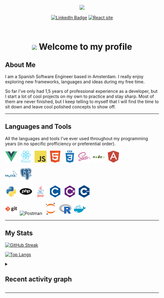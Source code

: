 <p align="center"><img src="https://media.giphy.com/media/RbDKaczqWovIugyJmW/giphy.gif" width="350"/></p>
<p align="center">
<a href="https://www.linkedin.com/in/carlos-perales-0b168375/"><img src="https://img.shields.io/badge/LinkedIn-blue?style=for-the-badge&logo=linkedin&logoColor=white" alt="LinkedIn Badge"></a>
 <a href="https://carlosperales95.github.io/personal-website/" ><img src="https://img.shields.io/badge/-Check%20my%20site-0abf53?logo=react&logoColor=white&style=for-the-badge" alt="React site"></a>
</p>
<p align="center"><img src="https://komarev.com/ghpvc/?username=carlosperales95&style=flat-square&color=blue" alt=""></p>

<h1 align="center"><img src="https://media.giphy.com/media/hvRJCLFzcasrR4ia7z/giphy.gif" width="40">  Welcome to my profile </h1>


## About Me

I am a Spanish Software Engineer based in Amsterdam.
I really enjoy exploring new frameworks, languages and ideas during my free time.

So far I've only had 1,5 years of professional experience as a developer, but I start a lot of cool projects on my own to practice and stay sharp.
Most of them are never finished, but I keep telling to myself that I will find the time to sit down and leave cool polished concepts to show off. 


---


## Languages and Tools

All the languages and tools I've ever used throughout my programming years (in no specific profficiency or preferential order).


<p>
<img src="https://github.com/devicons/devicon/blob/master/icons/vuejs/vuejs-original.svg" title="Vue"  alt="Vue" width="40" height="40"/>&nbsp;
<img src="https://github.com/devicons/devicon/blob/master/icons/react/react-original-wordmark.svg" title="React" alt="React" width="40" height="40"/>&nbsp;
<img src="https://github.com/devicons/devicon/blob/master/icons/javascript/javascript-original.svg" title="JavaScript" alt="JavaScript" width="40" height="40"/>&nbsp;
<img src="https://github.com/devicons/devicon/blob/master/icons/html5/html5-original.svg" title="HTML5" alt="HTML" width="40" height="40"/>&nbsp;
<img src="https://github.com/devicons/devicon/blob/master/icons/css3/css3-plain-wordmark.svg"  title="CSS3" alt="CSS" width="40" height="40"/>&nbsp;
<img src="https://github.com/devicons/devicon/blob/master/icons/sass/sass-original.svg"  title="SASS" alt="SASS" width="40" height="40"/>&nbsp;
<img src="https://github.com/devicons/devicon/blob/master/icons/nodejs/nodejs-original-wordmark.svg" title="NodeJS" alt="NodeJS" width="40" height="40"/>&nbsp;
<img src="https://github.com/devicons/devicon/blob/master/icons/angularjs/angularjs-plain.svg" title="AngularJS" alt="AngularJS" width="40" height="40"/>&nbsp;

<img src="https://github.com/devicons/devicon/blob/master/icons/mysql/mysql-plain-wordmark.svg" title="MySQL"  alt="MySQL" width="40" height="40"/>&nbsp;
<img src="https://github.com/devicons/devicon/blob/master/icons/postgresql/postgresql-plain.svg" title="Postgresql"  alt="Postgresql" width="40" height="40"/>&nbsp;
 
<img src="https://github.com/devicons/devicon/blob/master/icons/python/python-original.svg" title="Python" alt="Python" width="40" height="40"/>&nbsp;
<img src="https://github.com/devicons/devicon/blob/master/icons/php/php-plain.svg" title="PHP" alt="PHP" width="40" height="40"/>&nbsp;
<img src="https://github.com/devicons/devicon/blob/master/icons/java/java-original-wordmark.svg" title="Java" alt="Java" width="40" height="40"/>&nbsp;
<img src="https://github.com/devicons/devicon/blob/master/icons/c/c-plain.svg" title="c" alt="c" width="40" height="40"/>&nbsp;
<img src="https://github.com/devicons/devicon/blob/master/icons/csharp/csharp-plain.svg" title="csharp" alt="csharp" width="40" height="40"/>&nbsp;
<img src="https://github.com/devicons/devicon/blob/master/icons/cplusplus/cplusplus-plain.svg" title="cplusplus" alt="cplusplus" width="40" height="40"/>&nbsp;
 
<img src="https://github.com/devicons/devicon/blob/master/icons/git/git-original-wordmark.svg" title="Git" alt="Git" width="40" height="40"/>&nbsp;
<img src="https://www.vectorlogo.zone/logos/getpostman/getpostman-icon.svg" title="Postman" alt="Postman" width="40" height="40"/>&nbsp;
<img src="https://github.com/devicons/devicon/blob/master/icons/jupyter/jupyter-original.svg" title="Jupyter" alt="Jupyter" width="40" height="40"/>&nbsp;
<img src="https://github.com/devicons/devicon/blob/master/icons/r/r-original.svg" title="r" alt="r" width="40" height="40"/>&nbsp;
<img src="https://github.com/devicons/devicon/blob/master/icons/docker/docker-plain.svg" title="Docker" alt="Docker" width="40" height="40"/>&nbsp;
 
</p>


---


## My Stats 

[![GitHub Streak](http://github-readme-streak-stats.herokuapp.com?user=carlosperales95&theme=dark&background=000000)](https://git.io/streak-stats)

[![Top Langs](https://github-readme-stats.vercel.app/api/top-langs/?username=carlosperales95&layout=compact&theme=vision-friendly-dark&title_color=F8D866)](https://github.com/anuraghazra/github-readme-stats)

<details> 
 <summary><h2>Recent activity graph</h2></summary>
 
 [![My github activity graph](https://github-readme-activity-graph.cyclic.app/graph?username=carlosperales95&theme=elegant&bg_color=0D1117&color=F8D866&point=FFFFFF)](https://github.com/ashutosh00710/github-readme-activity-graph)

</details>

---


